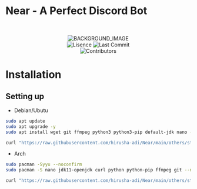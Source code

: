 # Near - A Perfect Discord Bot

<br>
<p align="center">
    <img src="https://cdn.discordapp.com/attachments/881007500588089404/881046764206039070/unknown.png" alt="BACKGROUND_IMAGE">
    <br>
    <img src="https://img.shields.io/github/license/hirusha-adi/Near?style=for-the-badge" alt="Lisence">
    <img src="https://img.shields.io/github/last-commit/hirusha-adi/Near?style=for-the-badge" alt="Last Commit">
    <br>
    <img src="https://img.shields.io/github/contributors/hirusha-adi/Near?style=for-the-badge" alt="Contributors">
</p>

# Installation

## Setting up

- Debian/Ubutu

```bash
sudo apt update
sudo apt upgrade -y
sudo apt install wget git ffmpeg python3 python3-pip default-jdk nano -y
```

```bash
curl "https://raw.githubusercontent.com/hirusha-adi/Near/main/others/start.sh" >> start.sh
```

- Arch

```bash
sudo pacman -Syyu --noconfirm
sudo pacman -S nano jdk11-openjdk curl python python-pip ffmpeg git --noconfirm
```

```bash
curl "https://raw.githubusercontent.com/hirusha-adi/Near/main/others/start.sh" >> start.sh
```
